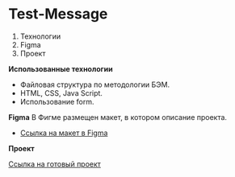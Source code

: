 # Test-Message

1. Технологии
2. Figma
3. Проект

**Использованные технологии**

* Файловая структура по методологии БЭМ.
* HTML, CSS, Java Script.
* Использование form.

**Figma**
В Фигме размещен макет, в котором описание проекта.
* [Ссылка на макет в Figma](https://www.figma.com/file/DVAw1ImfrPxCUtfBkbIJ5p/Test?node-id=0%3A1)

**Проект**

[Ссылка на готовый проект](https://innaromanova.github.io/Test-Message/)
